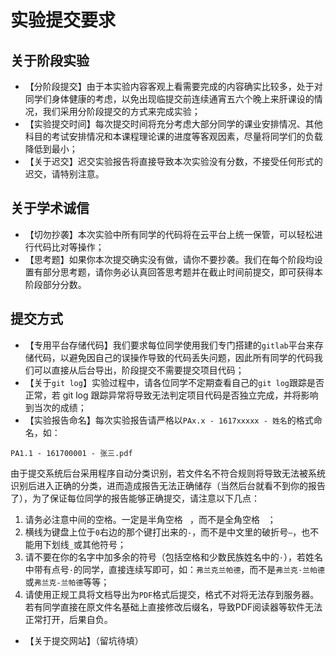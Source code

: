 # 实验提交要求

## 关于阶段实验

* 【分阶段提交】由于本实验内容客观上看需要完成的内容确实比较多，处于对同学们身体健康的考虑，以免出现临提交前连续通宵五六个晚上来肝课设的情况，我们采用分阶段提交的方式来完成实验；
* 【实验提交时间】每次提交时间将充分考虑大部分同学的课业安排情况、其他科目的考试安排情况和本课程理论课的进度等客观因素，尽量将同学们的负载降低到最小；
* 【关于迟交】迟交实验报告将直接导致本次实验没有分数，不接受任何形式的迟交，请特别注意。

## 关于学术诚信
* 【切勿抄袭】本次实验中所有同学的代码将在云平台上统一保管，可以轻松进行代码比对等操作；
* 【思考题】如果你本次提交确实没有做，请你不要抄袭。我们在每个阶段均设置有部分思考题，请你务必认真回答思考题并在截止时间前提交，即可获得本阶段部分分数。

## 提交方式
* 【专用平台存储代码】我们要求每位同学使用我们专门搭建的`gitlab`平台来存储代码，以避免因自己的误操作导致的代码丢失问题，因此所有同学的代码我们可以直接从后台导出，阶段提交不需要提交项目代码；
* 【关于`git log`】实验过程中，请各位同学不定期查看自己的`git log`跟踪是否正常，若 git log 跟踪异常将导致无法判定项目代码是否独立完成，并将影响到当次的成绩；
* 【实验报告命名】每次实验报告请严格以`PAx.x - 1617xxxxx - 姓名`的格式命名，如：
```
PA1.1 - 161700001 - 张三.pdf
```
由于提交系统后台采用程序自动分类识别，若文件名不符合规则将导致无法被系统识别后进入正确的分类，进而造成报告无法正确储存（当然后台就看不到你的报告了），为了保证每位同学的报告能够正确提交，请注意以下几点：
1. 请务必注意中间的空格。一定是半角空格` ` ，而不是全角空格`　`；
2. 横线为键盘上位于`0`右边的那个键打出来的`-`，而不是中文里的破折号`—`，也不能用下划线`_`或其他符号；
3. 请不要在你的名字中加多余的符号（包括空格和少数民族姓名中的`·`），若姓名中带有点号`·`的同学，直接连续写即可，如：`弗兰克兰帕德`，而不是`弗兰克·兰帕德`或`弗兰克-兰帕德`等等；
4. 请使用正规工具将文档导出为`PDF`格式后提交，格式不对将无法存到服务器。若有同学直接在原文件名基础上直接修改后缀名，导致PDF阅读器等软件无法正常打开，后果自负。
* 【关于提交网站】（留坑待填）